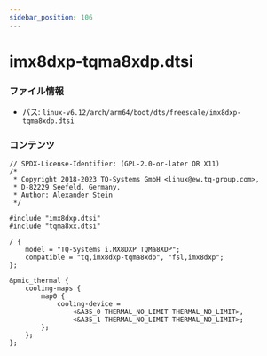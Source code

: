 ```yaml
---
sidebar_position: 106
---
```

# imx8dxp-tqma8xdp.dtsi

### ファイル情報

- パス: `linux-v6.12/arch/arm64/boot/dts/freescale/imx8dxp-tqma8xdp.dtsi`

### コンテンツ

```dtsi
// SPDX-License-Identifier: (GPL-2.0-or-later OR X11)
/*
 * Copyright 2018-2023 TQ-Systems GmbH <linux@ew.tq-group.com>,
 * D-82229 Seefeld, Germany.
 * Author: Alexander Stein
 */

#include "imx8dxp.dtsi"
#include "tqma8xx.dtsi"

/ {
	model = "TQ-Systems i.MX8DXP TQMa8XDP";
	compatible = "tq,imx8dxp-tqma8xdp", "fsl,imx8dxp";
};

&pmic_thermal {
	cooling-maps {
		map0 {
			cooling-device =
				<&A35_0 THERMAL_NO_LIMIT THERMAL_NO_LIMIT>,
				<&A35_1 THERMAL_NO_LIMIT THERMAL_NO_LIMIT>;
		};
	};
};

```
